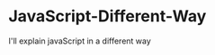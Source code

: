                                                                                                                           
# JavaScript-Different-Way
I'll explain javaScript in a different way       
  










